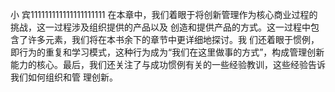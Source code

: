 小
宾111111111111111111111
在本章中，我们着眼于将创新管理作为核心商业过程的挑战，这一过程涉及组织提供的产品以及
创造和提供产品的方式。这一过程中包含了许多元素，我们将在本书余下的章节中更详细地探讨。我
们还着眼于惯例，即行为的重复和学习模式，这种行为成为“我们在这里做事的方式”，构成管理创新
能力的核心。最后，我们还关注了与成功惯例有关的一些经验教训，这些经验告诉我们如何组织和管
理创新。
